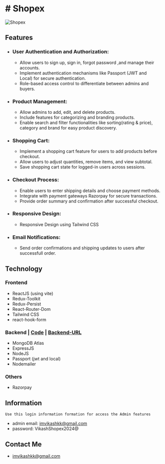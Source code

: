 # # Shopex 
![Shopex](https://shopex-ecommerce-server.vercel.app/logo.png "Shopex")


## Features

- ### User Authentication and Authorization:
    - Allow users to sign up, sign in, forgot password ,and manage their accounts.
    - Implement authentication mechanisms like Passport (JWT and Local) for secure authentication.
    - Role-based access control to differentiate between admins and buyers.

- ### Product Management:
    - Allow admins to add, edit, and delete products.
    - Include features for categorizing and branding products.
    - Enable search and filter functionalities like sorting(rating & price), category and brand for easy product discovery.

- ### Shopping Cart:
    - Implement a shopping cart feature for users to add products before checkout.
    - Allow users to adjust quantities, remove items, and view subtotal.
    - Save shopping cart state for logged-in users across sessions.

- ### Checkout Process:
    - Enable users to enter shipping details and choose payment methods.
    - Integrate with payment gateways Razorpay for secure transactions.
    - Provide order summary and confirmation after successful checkout.

- ### Responsive Design:
    - Responsive Design using Tailwind CSS
    
- ### Email Notifications:
    - Send order confirmations and shipping updates to users after successfull order.

## Technology
### Frontend
- ReactJS (using vite)
- Redux-Toolkit
- Redux-Persist
- React-Router-Dom
- Tailwind CSS
- react-hook-form

### Backend |  [Code](https://github.com/imvikashkk/Shopex-Ecommerce-Server "Code") | [Backend-URL](https://shopex-ecommerce-server.vercel.app)
- MongoDB Atlas
- ExpressJS
- NodeJS
- Passport (jwt and local)
- Nodemailer

### Others
- Razorpay

## Information
    Use this login information formation for access the Admin features
- admin email: imvikashkk@gmail.com
- password: VikashShopex2024@

## Contact Me
   - imvikashkk@gmail.com
